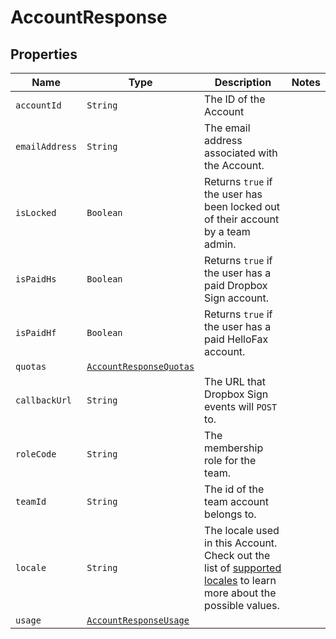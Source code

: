 

# AccountResponse



## Properties

| Name | Type | Description | Notes |
|------------ | ------------- | ------------- | -------------|
| `accountId` | ```String``` |  The ID of the Account  |  |
| `emailAddress` | ```String``` |  The email address associated with the Account.  |  |
| `isLocked` | ```Boolean``` |  Returns `true` if the user has been locked out of their account by a team admin.  |  |
| `isPaidHs` | ```Boolean``` |  Returns `true` if the user has a paid Dropbox Sign account.  |  |
| `isPaidHf` | ```Boolean``` |  Returns `true` if the user has a paid HelloFax account.  |  |
| `quotas` | [```AccountResponseQuotas```](AccountResponseQuotas.md) |    |  |
| `callbackUrl` | ```String``` |  The URL that Dropbox Sign events will `POST` to.  |  |
| `roleCode` | ```String``` |  The membership role for the team.  |  |
| `teamId` | ```String``` |  The id of the team account belongs to.  |  |
| `locale` | ```String``` |  The locale used in this Account. Check out the list of [supported locales](/api/reference/constants/#supported-locales) to learn more about the possible values.  |  |
| `usage` | [```AccountResponseUsage```](AccountResponseUsage.md) |    |  |



